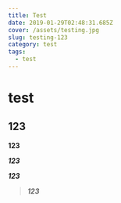 ```yaml
---
title: Test
date: 2019-01-29T02:48:31.685Z
cover: /assets/testing.jpg
slug: testing-123
category: test
tags:
  - test
---
```

# test

## 123

**123**

_**123**_

_**123**_

> _**123**_
